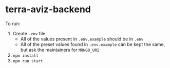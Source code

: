 # terra-aviz-backend

To run:

1. Create `.env` file
   - All of the values present in `.env.example` should be in `.env`
   - All of the preset values found in `.env.example` can be kept the same, but ask the maintainers for `MONGO_URI`
2. `npm install`
3. `npm run start`
